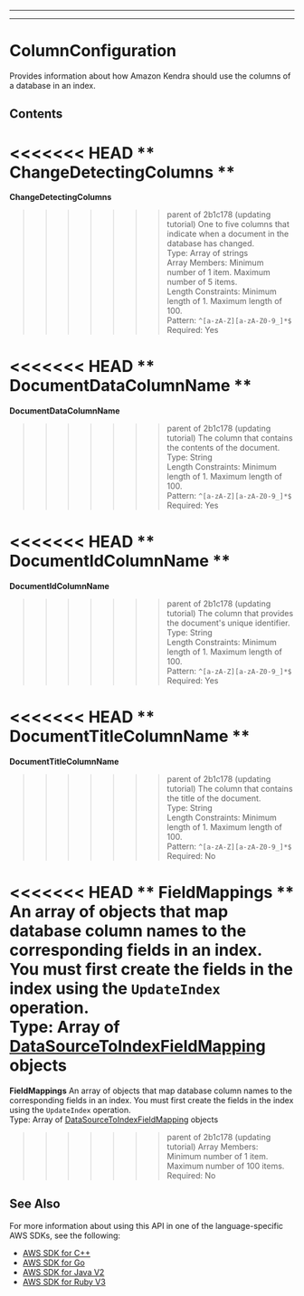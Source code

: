 --------

--------

# ColumnConfiguration<a name="API_ColumnConfiguration"></a>

Provides information about how Amazon Kendra should use the columns of a database in an index\.

## Contents<a name="API_ColumnConfiguration_Contents"></a>

<<<<<<< HEAD
 ** ChangeDetectingColumns **   <a name="Kendra-Type-ColumnConfiguration-ChangeDetectingColumns"></a>
=======
 **ChangeDetectingColumns**   <a name="Kendra-Type-ColumnConfiguration-ChangeDetectingColumns"></a>
>>>>>>> parent of 2b1c178 (updating tutorial)
One to five columns that indicate when a document in the database has changed\.  
Type: Array of strings  
Array Members: Minimum number of 1 item\. Maximum number of 5 items\.  
Length Constraints: Minimum length of 1\. Maximum length of 100\.  
Pattern: `^[a-zA-Z][a-zA-Z0-9_]*$`   
Required: Yes

<<<<<<< HEAD
 ** DocumentDataColumnName **   <a name="Kendra-Type-ColumnConfiguration-DocumentDataColumnName"></a>
=======
 **DocumentDataColumnName**   <a name="Kendra-Type-ColumnConfiguration-DocumentDataColumnName"></a>
>>>>>>> parent of 2b1c178 (updating tutorial)
The column that contains the contents of the document\.  
Type: String  
Length Constraints: Minimum length of 1\. Maximum length of 100\.  
Pattern: `^[a-zA-Z][a-zA-Z0-9_]*$`   
Required: Yes

<<<<<<< HEAD
 ** DocumentIdColumnName **   <a name="Kendra-Type-ColumnConfiguration-DocumentIdColumnName"></a>
=======
 **DocumentIdColumnName**   <a name="Kendra-Type-ColumnConfiguration-DocumentIdColumnName"></a>
>>>>>>> parent of 2b1c178 (updating tutorial)
The column that provides the document's unique identifier\.  
Type: String  
Length Constraints: Minimum length of 1\. Maximum length of 100\.  
Pattern: `^[a-zA-Z][a-zA-Z0-9_]*$`   
Required: Yes

<<<<<<< HEAD
 ** DocumentTitleColumnName **   <a name="Kendra-Type-ColumnConfiguration-DocumentTitleColumnName"></a>
=======
 **DocumentTitleColumnName**   <a name="Kendra-Type-ColumnConfiguration-DocumentTitleColumnName"></a>
>>>>>>> parent of 2b1c178 (updating tutorial)
The column that contains the title of the document\.  
Type: String  
Length Constraints: Minimum length of 1\. Maximum length of 100\.  
Pattern: `^[a-zA-Z][a-zA-Z0-9_]*$`   
Required: No

<<<<<<< HEAD
 ** FieldMappings **   <a name="Kendra-Type-ColumnConfiguration-FieldMappings"></a>
An array of objects that map database column names to the corresponding fields in an index\. You must first create the fields in the index using the `UpdateIndex` operation\.  
Type: Array of [ DataSourceToIndexFieldMapping ](API_DataSourceToIndexFieldMapping.md) objects  
=======
 **FieldMappings**   <a name="Kendra-Type-ColumnConfiguration-FieldMappings"></a>
An array of objects that map database column names to the corresponding fields in an index\. You must first create the fields in the index using the `UpdateIndex` operation\.  
Type: Array of [DataSourceToIndexFieldMapping](API_DataSourceToIndexFieldMapping.md) objects  
>>>>>>> parent of 2b1c178 (updating tutorial)
Array Members: Minimum number of 1 item\. Maximum number of 100 items\.  
Required: No

## See Also<a name="API_ColumnConfiguration_SeeAlso"></a>

For more information about using this API in one of the language\-specific AWS SDKs, see the following:
+  [ AWS SDK for C\+\+](https://docs.aws.amazon.com/goto/SdkForCpp/kendra-2019-02-03/ColumnConfiguration) 
+  [ AWS SDK for Go](https://docs.aws.amazon.com/goto/SdkForGoV1/kendra-2019-02-03/ColumnConfiguration) 
+  [ AWS SDK for Java V2](https://docs.aws.amazon.com/goto/SdkForJavaV2/kendra-2019-02-03/ColumnConfiguration) 
+  [ AWS SDK for Ruby V3](https://docs.aws.amazon.com/goto/SdkForRubyV3/kendra-2019-02-03/ColumnConfiguration) 